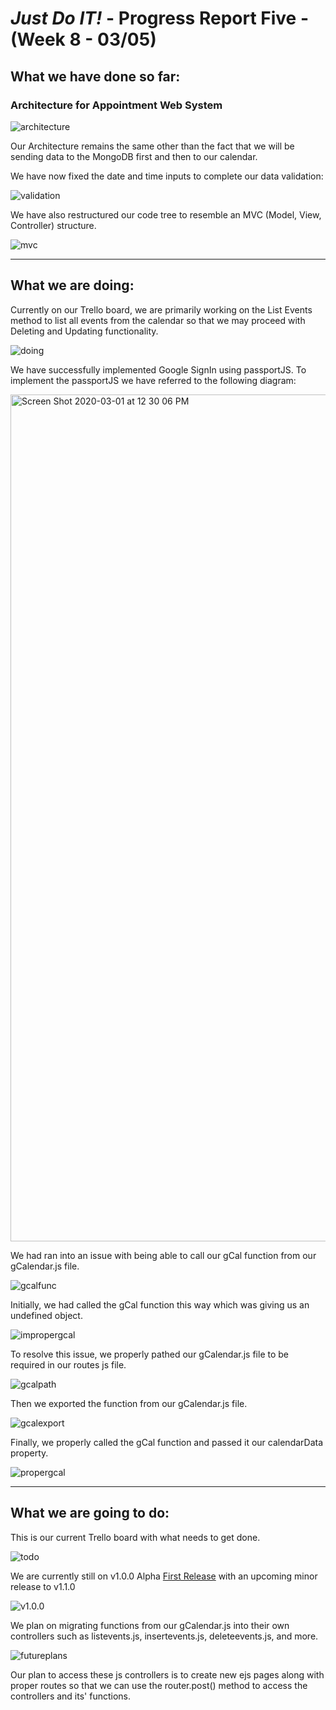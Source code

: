 # *Just Do IT!* - Progress Report Five - (Week 8 - 03/05)

## What we have done so far:

### Architecture for Appointment Web System

![architecture](https://user-images.githubusercontent.com/54300222/76047918-21fbc700-5f5c-11ea-98cf-0057ea78ea65.PNG)

Our Architecture remains the same other than the fact that we will be sending data to the MongoDB first and then to our calendar.

We have now fixed the date and time inputs to complete our data validation:

![validation](https://user-images.githubusercontent.com/21226482/76047050-396c8d00-5f27-11ea-9a81-5c02ac6f5b45.png)

We have also restructured our code tree to resemble an MVC (Model, View, Controller) structure.

![mvc](https://user-images.githubusercontent.com/31261926/76157280-658e3680-60fe-11ea-8dca-1530f0198d6a.png)

___

## What we are doing:

Currently on our Trello board, we are primarily working on the List Events method to list all events from the calendar so that we may proceed with Deleting and Updating functionality.

![doing](https://user-images.githubusercontent.com/31261926/76051416-93d70f00-5f62-11ea-998a-cb072c5117f5.png)

We have successfully implemented Google SignIn using passportJS. To implement the passportJS we have referred to the following diagram:

<img width="1355" alt="Screen Shot 2020-03-01 at 12 30 06 PM" src="https://user-images.githubusercontent.com/54300222/76048056-8cad0280-5f5c-11ea-853b-54b4f2524a4e.png">

We had ran into an issue with being able to call our gCal function from our gCalendar.js file.

![gcalfunc](https://user-images.githubusercontent.com/31261926/76157137-c157c000-60fc-11ea-88e4-11c97cb40ac0.png)

Initially, we had called the gCal function this way which was giving us an undefined object.

![impropergcal](https://user-images.githubusercontent.com/31261926/76157230-ec8edf00-60fd-11ea-89d8-037c3279250c.png)

To resolve this issue, we properly pathed our gCalendar.js file to be required in our routes js file.

![gcalpath](https://user-images.githubusercontent.com/31261926/76157170-2ad7ce80-60fd-11ea-8f1f-96d9dee18205.png)

Then we exported the function from our gCalendar.js file.

![gcalexport](https://user-images.githubusercontent.com/31261926/76157186-58247c80-60fd-11ea-9492-c4ec20fb2b80.png)

Finally, we properly called the gCal function and passed it our calendarData property.

![propergcal](https://user-images.githubusercontent.com/31261926/76157200-9621a080-60fd-11ea-8e4b-313af0a5f810.png)

___

## What we are going to do:

This is our current Trello board with what needs to get done.

![todo](https://user-images.githubusercontent.com/31261926/76051335-58d4db80-5f62-11ea-9376-cdc1e0e94d03.png)

We are currently still on v1.0.0 Alpha [First Release](https://github.com/567WebSystems/project2alpha/releases) with an upcoming minor release to v1.1.0

![v1.0.0](https://user-images.githubusercontent.com/21226482/75476196-cfb91580-595f-11ea-9c6e-5930d19ca767.png)

We plan on migrating functions from our gCalendar.js into their own controllers such as listevents.js, insertevents.js, deleteevents.js, and more.

![futureplans](https://user-images.githubusercontent.com/31261926/76157316-0ed52c80-60ff-11ea-8a55-621afb668756.png)

Our plan to access these js controllers is to create new ejs pages along with proper routes so that we can use the router.post() method to access the controllers and its' functions.

